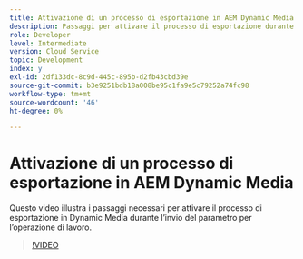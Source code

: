 ```yaml
---
title: Attivazione di un processo di esportazione in AEM Dynamic Media
description: Passaggi per attivare il processo di esportazione durante l’operazione di invio del processo in Dynamic Media.
role: Developer
level: Intermediate
version: Cloud Service
topic: Development
index: y
exl-id: 2df133dc-8c9d-445c-895b-d2fb43cbd39e
source-git-commit: b3e9251bdb18a008be95c1fa9e5c79252a74fc98
workflow-type: tm+mt
source-wordcount: '46'
ht-degree: 0%

---
```


# Attivazione di un processo di esportazione in AEM Dynamic Media

Questo video illustra i passaggi necessari per attivare il processo di esportazione in Dynamic Media durante l’invio del parametro per l’operazione di lavoro.

>[!VIDEO](https://video.tv.adobe.com/v/335454?quality=12&learn=on)
